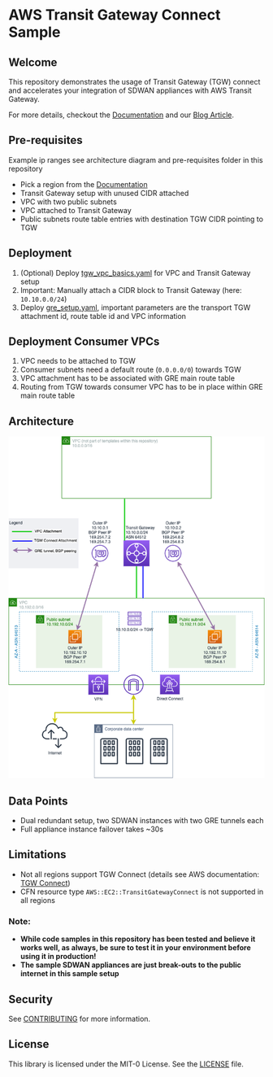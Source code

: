 # AWS Transit Gateway Connect Sample

## Welcome

This repository demonstrates the usage of Transit Gateway (TGW) connect and accelerates your integration of SDWAN appliances with AWS Transit Gateway.

For more details, checkout the [Documentation](https://docs.aws.amazon.com/vpc/latest/tgw/tgw-connect.html) and our [Blog Article](https://aws.amazon.com/de/blogs/networking-and-content-delivery/simplify-sd-wan-connectivity-with-aws-transit-gateway-connect/).

## Pre-requisites

Example ip ranges see architecture diagram and pre-requisites folder in this repository

* Pick a region from the [Documentation](https://docs.aws.amazon.com/vpc/latest/tgw/tgw-connect.html#tgw-connect-requirements)
* Transit Gateway setup with unused CIDR attached
* VPC with two public subnets
* VPC attached to Transit Gateway
* Public subnets route table entries with destination TGW CIDR pointing to TGW

## Deployment
1. (Optional) Deploy [tgw_vpc_basics.yaml](./pre-requisites/tgw_vpc_basics.yaml) for VPC and Transit Gateway setup
2. Important: Manually attach a CIDR block to Transit Gateway (here: `10.10.0.0/24`)
3. Deploy [gre_setup.yaml](gre_setup.yaml), important parameters are the transport TGW attachment id, route table id and VPC information

## Deployment Consumer VPCs
1. VPC needs to be attached to TGW
2. Consumer subnets need a default route (`0.0.0.0/0`) towards TGW
3. VPC attachment has to be associated with GRE main route table
4. Routing from TGW towards consumer VPC has to be in place within GRE main route table 

## Architecture
![Architecture Diagram](docs/tgw-connect.png)

## Data Points
* Dual redundant setup, two SDWAN instances with two GRE tunnels each
* Full appliance instance failover takes ~30s

## Limitations
* Not all regions support TGW Connect (details see AWS documentation: [TGW Connect](https://docs.aws.amazon.com/vpc/latest/tgw/tgw-connect.html))
* CFN resource type `AWS::EC2::TransitGatewayConnect` is not supported in all regions

### Note:

* **While code samples in this repository has been tested and believe it works well, as always, be sure to test it in your environment before using it in production!**
* **The sample SDWAN appliances are just break-outs to the public internet in this sample setup**

## Security

See [CONTRIBUTING](CONTRIBUTING.md#security-issue-notifications) for more information.

## License

This library is licensed under the MIT-0 License. See the [LICENSE](LICENSE) file.
